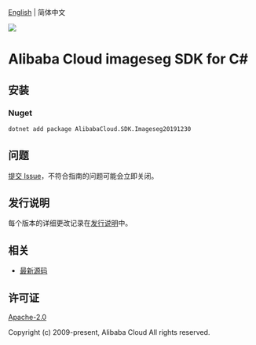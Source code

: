 [English](README.md) | 简体中文

![](https://aliyunsdk-pages.alicdn.com/icons/AlibabaCloud.svg)

# Alibaba Cloud imageseg SDK for C#

## 安装

### Nuget

```bash
dotnet add package AlibabaCloud.SDK.Imageseg20191230
```

## 问题

[提交 Issue](https://github.com/aliyun/alibabacloud-csharp-sdk/issues/new)，不符合指南的问题可能会立即关闭。

## 发行说明

每个版本的详细更改记录在[发行说明](./ChangeLog.md)中。

## 相关

* [最新源码](https://github.com/aliyun/alibabacloud-csharp-sdk/)

## 许可证

[Apache-2.0](http://www.apache.org/licenses/LICENSE-2.0)

Copyright (c) 2009-present, Alibaba Cloud All rights reserved.
